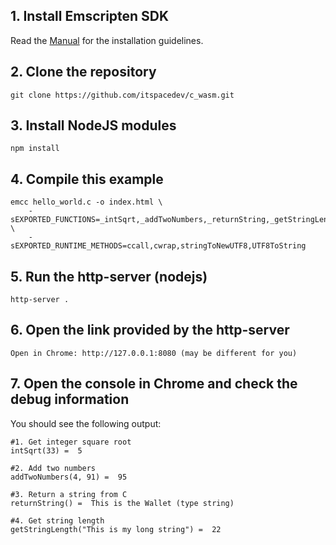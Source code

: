 ## 1. Install Emscripten SDK
Read the [Manual](https://emscripten.org/docs/getting_started/downloads.html) for the installation guidelines.

## 2. Clone the repository
```
git clone https://github.com/itspacedev/c_wasm.git
```

## 3. Install NodeJS modules
```
npm install
```

## 4. Compile this example
```
emcc hello_world.c -o index.html \
    -sEXPORTED_FUNCTIONS=_intSqrt,_addTwoNumbers,_returnString,_getStringLength \
    -sEXPORTED_RUNTIME_METHODS=ccall,cwrap,stringToNewUTF8,UTF8ToString
```

## 5. Run the http-server (nodejs)
```
http-server .
```

## 6. Open the link provided by the http-server
```
Open in Chrome: http://127.0.0.1:8080 (may be different for you)
```

## 7. Open the console in Chrome and check the debug information

You should see the following output:

```
#1. Get integer square root
intSqrt(33) =  5 

#2. Add two numbers
addTwoNumbers(4, 91) =  95 

#3. Return a string from C
returnString() =  This is the Wallet (type string) 

#4. Get string length
getStringLength("This is my long string") =  22
```